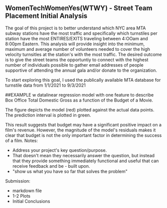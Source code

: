 ## WomenTechWomenYes(WTWY) - Street Team Placement Initial Analysis 

The goal of this project is to better understand which NYC area MTA subway stations have the most traffic and specifically which turnstiles per station have the most ENTIRES/EXITS traveling between 4:OOam and 8:00pm Eastern.  This analysis will provide insight into the minimum, maximum and average number of volunteers needed to cover the high velocity turnsitles at the station's with the most traffic.  The desired outcome is to give the street teams the opportuntiy to connect with the highest number of individuals possible to gather email addresses of people supportive of attending the annual gala and/or donate to the organization.



To start exploring this goal, I used the publically available MTA database for turnstile data from 1/1/2021 to 9/3/2021 

##EXAMPLE
w datalinear regression model with one feature to describe Box Office Total Domestic Gross as a function of the Budget of a Movie.

The figure depicts the model (red) plotted against the actual data points. The prediction interval is plotted in green.

This result suggests that budget may have a significant positive impact on a film's revenue. However, the magnitude of the model's residuals makes it clear that budget is not the only important factor in determining the success of a film.
Notes: 
- Address your project's key question/purpose. 
- That doesn't mean they necessarily answer the question, but instead that they provide something immediately functional and useful that can receive feedback and be - built upon.
- "show us what you have so far that solves the problem"

Submission:
- markdown file
- 1-2 Plots
- Initial Conclusions
